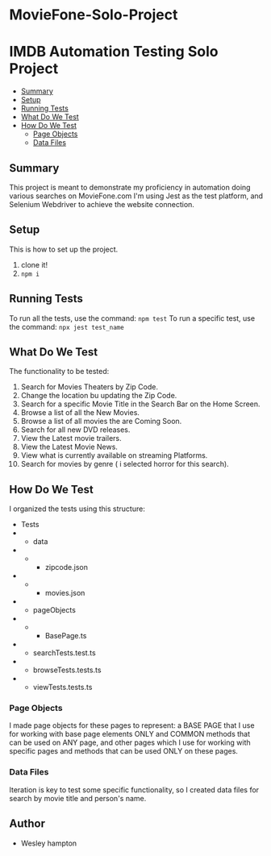 # MovieFone-Solo-Project
# IMDB Automation Testing Solo Project

- [Summary](#summary)
- [Setup](#setup)
- [Running Tests](#running-tests)
- [What Do We Test](#what-do-we-test)
- [How Do We Test](#how-do-we-test)
  - [Page Objects](#page-objects)
  - [Data Files](#data-files)

## Summary

This project is meant to demonstrate my proficiency in automation doing various searches on MovieFone.com 
I'm using Jest as the  test platform, and Selenium Webdriver to achieve the website connection.

## Setup

This is how to set up the project.
1. clone it!
1. `npm i`

## Running Tests

To run all the tests, use the command: `npm test`
To run a specific test, use the command: `npx jest test_name`

## What Do We Test

The functionality to be tested: 

 1.   Search for Movies Theaters by Zip Code.
 2.   Change the location bu updating the Zip Code.
 3.   Search for a specific Movie Title in the Search Bar on the Home Screen.
 4.   Browse a list of all the New Movies.
 5.   Browse a list of all movies the are Coming Soon.
 6.   Search for all new DVD releases.
 7.   View the Latest movie trailers.
 8.   View the Latest Movie News.
 9.   View what is currently available on streaming Platforms.
 10. Search for movies by genre ( i selected horror for this search).


## How Do We Test

I organized the tests using this structure:
- Tests
- - data
- - - zipcode.json
- - - movies.json
- - pageObjects
- - - BasePage.ts
- - searchTests.test.ts
- - browseTests.tests.ts
- - viewTests.tests.ts

### Page Objects

I made page objects for these pages to represent: a BASE PAGE that I use for working with base page elements ONLY and COMMON methods that can be used on ANY page, and other pages which I use for working with specific pages and methods that can be used ONLY on these pages.

### Data Files

Iteration is key to test some specific functionality, so I created data files for search by movie title and person's name.

## Author
- Wesley hampton
